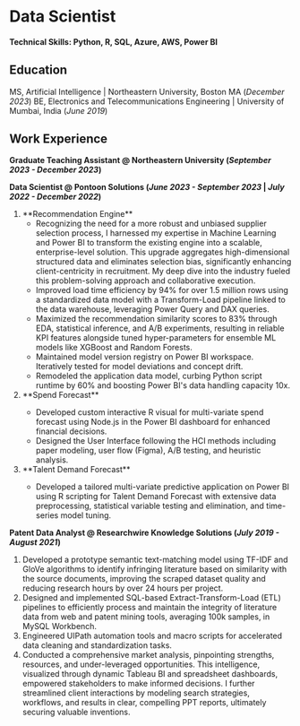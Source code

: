 # Data Scientist

#### Technical Skills: Python, R, SQL, Azure, AWS, Power BI

## Education
MS, Artificial Intelligence | Northeastern University, Boston MA (_December 2023_)
BE, Electronics and Telecommunications Engineering | University of Mumbai, India (_June 2019_)

## Work Experience
**Graduate Teaching Assistant @ Northeastern University (_September 2023 - December 2023_)**

**Data Scientist @ Pontoon Solutions (_June 2023 - September 2023_ \| _July 2022 - December 2022_)**
<ol>
<li>**Recommendation Engine**
<ul>
  <li>Recognizing the need for a more robust and unbiased supplier selection process, I harnessed my expertise in Machine Learning and Power BI to transform the existing engine into a scalable, enterprise-level solution. This upgrade aggregates high-dimensional structured data and eliminates selection bias, significantly enhancing client-centricity in recruitment. My deep dive into the industry fueled this problem-solving approach and collaborative execution.</li>
  <li>Improved load time efficiency by 94% for over 1.5 million rows using a standardized data model with a Transform-Load pipeline linked to the data warehouse, leveraging Power Query and DAX queries.</li>
  <li>Maximized the recommendation similarity scores to 83% through EDA, statistical inference, and A/B experiments, resulting in reliable KPI features alongside tuned hyper-parameters for ensemble ML models like XGBoost and Random Forests.</li>
  <li>Maintained model version registry on Power BI workspace. Iteratively tested for model deviations and concept drift.</li>
  <li>Remodeled the application data model, curbing Python script runtime by 60% and boosting Power BI's data handling capacity 10x.</li>
</ul>
<li>**Spend Forecast**</li>
<ul>
  <li>Developed custom interactive R visual for multi-variate spend forecast using Node.js in the Power BI dashboard for enhanced financial decisions.</li>
  <li>Designed the User Interface following the HCI methods including paper modeling, user flow (Figma), A/B testing, and heuristic analysis.</li>
</ul>
<li>**Talent Demand Forecast**</li>
<ul>
  <li>Developed a tailored multi-variate predictive application on Power BI using R scripting for Talent Demand Forecast with extensive data preprocessing, statistical variable testing and elimination, and time-series model tuning.</li>
</ul>
</ol>

**Patent Data Analyst @ Researchwire Knowledge Solutions (_July 2019 - August 2021_)**
<ol>
  <li>Developed a prototype semantic text-matching model using TF-IDF and GloVe algorithms to identify infringing literature based on similarity with the source documents, improving the scraped dataset quality and reducing research hours by over 24 hours per project.</li>
  <li>Designed and implemented SQL-based Extract-Transform-Load (ETL) pipelines to efficiently process and maintain the integrity of literature data from web and patent mining tools, averaging 100k samples, in MySQL Workbench.</li>
  <li>Engineered UIPath automation tools and macro scripts for accelerated data cleaning and standardization tasks.</li>
  <li>Conducted a comprehensive market analysis, pinpointing strengths, resources, and under-leveraged opportunities. This intelligence, visualized through dynamic Tableau BI and spreadsheet dashboards, empowered stakeholders to make informed decisions. I further streamlined client interactions by modeling search strategies, workflows, and results in clear, compelling PPT reports, ultimately securing valuable inventions.</li>
  </li>
</ol>
